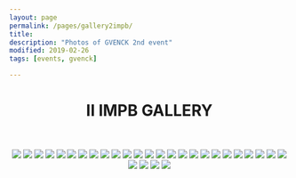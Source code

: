 ```yaml
---
layout: page
permalink: /pages/gallery2impb/
title: 
description: "Photos of GVENCK 2nd event"
modified: 2019-02-26
tags: [events, gvenck]

---
```


<center><h1>II IMPB GALLERY</h1>
<br><br>

<div>
<img class="mySlides" src="./images/2impb/0002.jpg">
<img class="mySlides" src="./images/2impb/0003.jpg">
<img class="mySlides" src="./images/2impb/0004.jpg">
<img class="mySlides" src="./images/2impb/0006.jpg">
<img class="mySlides" src="./images/2impb/0009.jpg">
<img class="mySlides" src="./images/2impb/0010.jpg">
<img class="mySlides" src="./images/2impb/0012.jpg">
<img class="mySlides" src="./images/2impb/0013.jpg">
<img class="mySlides" src="./images/2impb/0016.jpg">
<img class="mySlides" src="./images/2impb/0017.jpg">
<img class="mySlides" src="./images/2impb/0026.jpg">
<img class="mySlides" src="./images/2impb/0027.jpg">
<img class="mySlides" src="./images/2impb/0028.jpg">
<img class="mySlides" src="./images/2impb/0031.jpg">
<img class="mySlides" src="./images/2impb/00033.jpg">
<img class="mySlides" src="./images/2impb/0034.jpg">
<img class="mySlides" src="./images/2impb/0039.jpg">
<img class="mySlides" src="./images/2impb/0040.jpg">
<img class="mySlides" src="./images/2impb/0043.jpg">
<img class="mySlides" src="./images/2impb/0045.jpg">
<img class="mySlides" src="./images/2impb/0048.jpg">
<img class="mySlides" src="./images/2impb/0052.jpg">
<img class="mySlides" src="./images/2impb/0054.jpg">
<img class="mySlides" src="./images/2impb/0055.jpg">
<img class="mySlides" src="./images/2impb/0057.jpg">
<img class="mySlides" src="./images/2impb/0063.jpg">
<img class="mySlides" src="./images/2impb/0068.jpg">
<img class="mySlides" src="./images/2impb/00166.jpg">
<img class="mySlides" src="./images/2impb/00433.jpg">
</div>

<script>

var slideIndex = 0;
carousel();

function carousel() {
  var i;
  var x = document.getElementsByClassName("mySlides");
  for (i = 0; i < x.length; i++) {
    x[i].style.display = "none";
  }
  slideIndex++;
  if (slideIndex > x.length) {slideIndex = 1}
  x[slideIndex-1].style.display = "block";
  setTimeout(carousel, 2000); // Change image every 2 seconds
}

</script>
